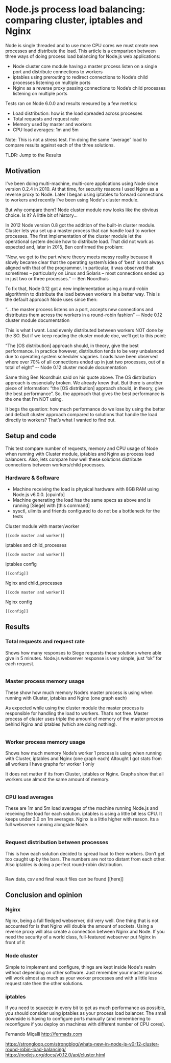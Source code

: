 # Node.js process load balancing: comparing cluster, iptables and Nginx

Node is single threaded and to use more CPU cores we must create new processes and distribute the load.
This article is a comparison between three ways of doing process load balancing for Node.js web applications:

* Node cluster core module having a master process listen on a single port and distribute connections to workers
* iptables using prerouting to redirect connections to Node’s child processes listening on multiple ports
* Nginx as a reverse proxy passing connections to Node’s child processes listening on multiple ports

Tests ran on Node 6.0.0 and results mesured by a few metrics:

* Load distribution: how is the load spreaded across processes
* Total requests and request rate
* Memory used by master and workers
* CPU load averages: 1m and 5m

Note: This is not a stress test. I'm doing the same “average” load to compare results against each of the three solutions.

TLDR: Jump to the Results

## Motivation
I've been doing multi-machine, multi-core applications using Node since version 0.2.4 in 2010.
At that time, for security reasons I used Nginx as a reverse proxy to Node.
Later I began using iptables to forward connections to workers and recently I’ve been using Node's cluster module.

But why compare them? Node cluster module now looks like the obvious choice. Is it? A little bit of history...

In 2012 Node version 0.8 got the addition of the built-in cluster module.
Cluster lets you set up a master process that can handle load to worker processes.
The first implementation of the cluster module let the operational system decide how to distribute load.
That did not work as expected and, later in 2015, Ben confirmed the problem:

“Now, we get to the part where theory meets messy reality because it slowly became clear that the operating system’s idea of ‘best’ is not always aligned with that of the programmer. In particular, it was observed that sometimes – particularly on Linux and Solaris – most connections ended up in just two or three processes.” -- Ben Noordhuis

To fix that, Node 0.12 got a new implementation using a round-robin algorithmin to distribute the load between workers in a better way.
This is the default approach Node uses since then:

“... the master process listens on a port, accepts new connections and distributes them across the workers in a round-robin fashion” -- Node 0.12 cluster module documentation

This is what I want. Load evenly distributed between workers NOT done by the SO.
But if we keep reading the cluster module doc, we’ll get to this point:

“The [OS distribution] approach should, in theory, give the best performance.
In practice however, distribution tends to be very unbalanced due to operating system scheduler vagaries.
Loads have been observed where over 70% of all connections ended up in just two processes, out of a total of eight” -- Node 0.12 cluster module documentation

Same thing Ben Noordhuis said on his quote above. The OS distribution approach is essencially broken.
We already knew that. But there is another piece of information:
“the [OS distribution] approach should, in theory, give the best performance”.
So, the approach that gives the best performance is the one that I’m NOT using.

It begs the question: how much performance do we lose by using the better and default cluster approach compared to solutions that handle the load directly to workers? That’s what I wanted to find out.

## Setup and code
This test compare number of requests, memory and CPU usage of Node when running with Cluster module, iptables and Nginx as process load balancers.
Also, lets compare how well these solutions distribute connections between workers/child processes.

### Hardware & Software
* Machine receiving the load is physical hardware with 8GB RAM using Node.js v6.0.0. [cpuinfo]
* Machine generating the load has the same specs as above and is running [Siege] with [this command]
* sysctl, ulimits and friends configured to do not be a bottleneck for the tests

Cluster module with master/worker
```
[[code master and worker]]
```

iptables and child_processes
```
[[code master and worker]]
```
Iptables config
```
[[config]]
```

Nginx and child_processes
```
[[code master and worker]]
```
Nginx config
```
[[config]]
```

## Results

### Total requests and request rate

Shows how many responses to Siege requests these solutions where able give in 5 minutes.
Node.js webserver response is very simple, just “ok” for each request.

<img>

### Master process memory usage

These show how much memory Node’s master process is using when running with Cluster, iptables and Nginx (one graph each)

As expected while using the cluster module the master process is responsible for handling the load to workers.
That’s not free. Master process of cluster uses triple the amount of memory of the master process behind Nginx and iptables (which are doing nothing).

<img>

### Worker process memory usage
Shows how much memory Node’s worker 1 process is using when running with Cluster, iptables and Nginx (one graph each)
Altought I got stats from all workers I have graphs for worker 1 only

It does not matter if its from Cluster, iptables or Nginx. Graphs show that all workers use almost the same amount of memory.

<img>

### CPU load averages

These are 1m and 5m load averages of the machine running Node.js and receiving the load for each solution.
iptables is using a little bit less CPU. It keeps under 3.0 on 1m averages.
Nginx is a little higher with reason. Its a full webserver running alongside Node.

<img>

### Request distribution between processes
This is how each solution decided to spread load to their workers.
Don’t get too caught up by the bars. The numbers are not too distant from each other.
Also iptables is doing a perfect round-robin distribution.

<img>

Raw data, csv and final result files can be found [[here]]

## Conclusion and opinion
### Nginx
Nginx, being a full fledged webserver, did very well. One thing that is not accounted for is that Nginx will double the amount of sockets.
Using a reverse proxy will also create a connection between Nginx and Node.
If you need the security of a world class, full-featured webserver put Nginx in front of it

### Node cluster
Simple to implement and configure, things are kept inside Node's realm without depending on other software.
Just remember your master process will work almost as much as your worker processes and with a little less request rate then the other solutions.

### iptables
If you need to squeeze in every bit to get as much performance as possible, you should consider using iptables as your process load balancer.
The small downside is having to configure ports manually (and remembering to reconfigure if you deploy on machines with different number of CPU cores).

Fernando Miçalli
http://fermads.com


https://strongloop.com/strongblog/whats-new-in-node-js-v0-12-cluster-round-robin-load-balancing/
https://nodejs.org/docs/v0.12.0/api/cluster.html